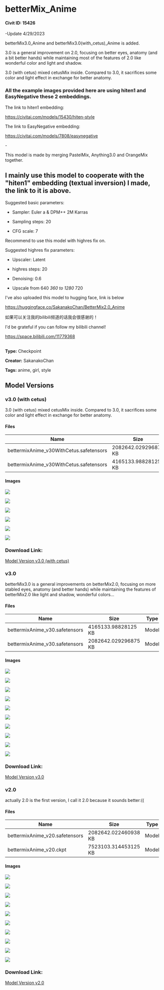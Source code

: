 # betterMix_Anime

#### Civit ID: 15426

<p>-Update 4/29/2023</p><p>betterMix3.0_Anime and betterMix3.0(with_cetus)_Anime is added.</p><p>3.0 is a general improvement on 2.0, focusing on better eyes, anatomy (and a bit better hands) while maintaining most of the features of 2.0 like wonderful color and light and shadow.</p><p>3.0 (with cetus) mixed cetusMix inside. Compared to 3.0, it sacrifices some color and light effect in exchange for better anatomy.</p><p></p><h3><strong>All the example images provided here are using hiten1 and EasyNegative these 2 embeddings.</strong></h3><p>The link to hiten1 embedding:</p><p><a target="_blank" rel="ugc" href="https://civitai.com/models/15430/hiten-style">https://civitai.com/models/15430/hiten-style</a></p><p>The link to EasyNegative embedding:</p><p><a target="_blank" rel="ugc" href="https://civitai.com/models/7808/easynegative">https://civitai.com/models/7808/easynegative</a></p><p></p><p>-</p><p>This model is made by merging PastelMix, Anything3.0 and OrangeMix together.</p><p></p><h2>I mainly use this model to cooperate with the "hiten1" embedding (textual inversion) I made, the link to it is above.</h2><p></p><p>Suggested basic parameters:</p><ul><li><p>Sampler: Euler a &amp; DPM++ 2M Karras</p></li><li><p>Sampling steps: 20</p></li><li><p>CFG scale: 7</p></li></ul><p></p><p>Recommend to use this model with highres fix on.</p><p>Suggested highres fix parameters:</p><ul><li><p>Upscaler: Latent</p></li><li><p>highres steps: 20</p></li><li><p>Denoising: 0.6</p></li><li><p>Upscale from 640 <em>360 to 1280 </em>720</p></li></ul><p></p><p></p><p>I've also uploaded this model to hugging face, link is below</p><p><a target="_blank" rel="ugc" href="https://huggingface.co/SakanakoChan/BetterMix2.0_Anime">https://huggingface.co/SakanakoChan/BetterMix2.0_Anime</a></p><p></p><p>如果可以关注我的bilibili频道的话我会很感谢的！</p><p>I'd be grateful if you can follow my bilibili channel!</p><p><a target="_blank" rel="ugc" href="https://space.bilibili.com/11779368">https://space.bilibili.com/11779368</a><br /><br /></p>

**Type:** Checkpoint

**Creator:** SakanakoChan

**Tags:** anime, girl, style

## Model Versions

### v3.0 (with cetus)

<p>3.0 (with cetus) mixed cetusMix inside. Compared to 3.0, it sacrifices some color and light effect in exchange for better anatomy.</p>

#### Files

| Name | Size | Type | Format | Download Url | AutoV1 | AutoV2 | SHA256 | CRC32 | BLAKE3 |
| --- | --- | --- | --- | --- | --- | --- | --- | --- | --- |
| bettermixAnime_v30WithCetus.safetensors | 2082642.029296875 KB | Model | SafeTensor | https://civitai.com/api/download/models/58435?type=Model&format=SafeTensor&size=pruned&fp=fp16 | 3A62CF0A | EC3706EF3B | EC3706EF3B0D125978E4B611DF605DA20669A1A54EE89F92E8D3326ED3557BA5 | CF883366 | 0090325B959245A16D7DACC96F024D2796A16B6C9D0B568B75147B6EA382DEDA |
| bettermixAnime_v30WithCetus.safetensors | 4165133.98828125 KB | Model | SafeTensor | https://civitai.com/api/download/models/58435 | F702B126 | 2415EDE460 | 2415EDE4603EBE4D6591D86FC11E16B8DDDD7AFFF409A60E7248C9473099F913 | 05227A43 | 0D6DEDF87D240A4EE0C66A0F1366484EE63656023D12B265A35DFCD36C98D55C |

#### Images

<p><img src="https://image.civitai.com/xG1nkqKTMzGDvpLrqFT7WA/65e1f39c-af93-4077-cfcf-5e68ff1d9200/width=450/636189.jpeg" /></p>

<p><img src="https://image.civitai.com/xG1nkqKTMzGDvpLrqFT7WA/f028f3a6-8832-4095-1a35-90ae24c9ae00/width=450/636193.jpeg" /></p>

<p><img src="https://image.civitai.com/xG1nkqKTMzGDvpLrqFT7WA/d5a68cef-7c30-4189-1b42-84a7b3ece200/width=450/636192.jpeg" /></p>

<p><img src="https://image.civitai.com/xG1nkqKTMzGDvpLrqFT7WA/169c2a4d-1bee-4300-f511-dbcc487ec800/width=450/636191.jpeg" /></p>

<p><img src="https://image.civitai.com/xG1nkqKTMzGDvpLrqFT7WA/53213f73-1756-48c4-9a95-e8e7e611a800/width=450/636194.jpeg" /></p>

<p><img src="https://image.civitai.com/xG1nkqKTMzGDvpLrqFT7WA/558857a0-4ad8-49e0-3c35-4096176ea700/width=450/636190.jpeg" /></p>

### Download Link:

[Model Version v3.0 (with cetus)](https://civitai.com/api/download/models/58435)

### v3.0

<p>betterMix3.0 is a general improvements on betterMix2.0, focusing on more stabled eyes, anatomy (and better hands) while maintaining the features of betterMix2.0 like light and shadow, wonderful colors...</p>

#### Files

| Name | Size | Type | Format | Download Url | AutoV1 | AutoV2 | SHA256 | CRC32 | BLAKE3 |
| --- | --- | --- | --- | --- | --- | --- | --- | --- | --- |
| bettermixAnime_v30.safetensors | 4165133.98828125 KB | Model | SafeTensor | https://civitai.com/api/download/models/58423 | 107426F3 | 83F220B0C2 | 83F220B0C2721E0AE736DC3E882C1E478A4E5D1E8F2D33DB3CA0F6AA0DE64DD3 | CBCB8EBE | 110B62CF5C1CE47D68713E7D96A27ADA4B3E9CF8F971B1C73D88117C8E4B78E3 |
| bettermixAnime_v30.safetensors | 2082642.029296875 KB | Model | SafeTensor | https://civitai.com/api/download/models/58423?type=Model&format=SafeTensor&size=pruned&fp=fp16 | 3AFC3804 | 283ABE9188 | 283ABE91886C4C051406DFE7DDEA9B2ED4CBFBA4C94B7D3BF573A7D6D1EB73A0 | 840DDF48 | 5D18CC970BD0E635B38EF508D5D1BB7095A32358E1230F9D2114F0CD0810E322 |

#### Images

<p><img src="https://image.civitai.com/xG1nkqKTMzGDvpLrqFT7WA/6b0b5932-54e9-479d-88f3-f72bf57e5d10/width=450/770834.jpeg" /></p>

<p><img src="https://image.civitai.com/xG1nkqKTMzGDvpLrqFT7WA/e76f2c31-12eb-41bf-97fa-d2edc00a61a1/width=450/770831.jpeg" /></p>

<p><img src="https://image.civitai.com/xG1nkqKTMzGDvpLrqFT7WA/2df21165-782e-4203-3a90-f540f090bf00/width=450/636091.jpeg" /></p>

<p><img src="https://image.civitai.com/xG1nkqKTMzGDvpLrqFT7WA/0e772504-be76-4cd6-91fa-8c4fecf58687/width=450/770814.jpeg" /></p>

<p><img src="https://image.civitai.com/xG1nkqKTMzGDvpLrqFT7WA/503aae7a-6b0b-4d24-8202-ae7daeada5bc/width=450/770815.jpeg" /></p>

<p><img src="https://image.civitai.com/xG1nkqKTMzGDvpLrqFT7WA/8a49c7e8-7c53-4ee2-ac5b-c02b2e174a9f/width=450/770829.jpeg" /></p>

<p><img src="https://image.civitai.com/xG1nkqKTMzGDvpLrqFT7WA/452d9125-74f0-45ca-ad69-5122d2549523/width=450/770833.jpeg" /></p>

<p><img src="https://image.civitai.com/xG1nkqKTMzGDvpLrqFT7WA/1f169d5c-6256-4868-14e6-7b1bc2683f00/width=450/636090.jpeg" /></p>

<p><img src="https://image.civitai.com/xG1nkqKTMzGDvpLrqFT7WA/ef09d7ed-6b66-4775-02af-9701a048ab00/width=450/636092.jpeg" /></p>

<p><img src="https://image.civitai.com/xG1nkqKTMzGDvpLrqFT7WA/f37e1376-f99e-401d-2a60-33c033458300/width=450/636093.jpeg" /></p>

### Download Link:

[Model Version v3.0](https://civitai.com/api/download/models/58423)

### v2.0

<p>actually 2.0 is the first version, I call it 2.0 because it sounds better:((</p>

#### Files

| Name | Size | Type | Format | Download Url | AutoV1 | AutoV2 | SHA256 | CRC32 | BLAKE3 |
| --- | --- | --- | --- | --- | --- | --- | --- | --- | --- |
| bettermixAnime_v20.safetensors | 2082642.022460938 KB | Model | SafeTensor | https://civitai.com/api/download/models/18183 | 57F52400 | B2ABD90627 | B2ABD9062731ECE7AF3A5F97B86122B33812C8A6218CB4703160BA32D9E04EDE | 287963F8 | 3E1C0A2A1822DB025ECA85FEF9CABBA2850DD79AACCD2F4E8D7372873FC976F6 |
| bettermixAnime_v20.ckpt | 7523103.314453125 KB | Model | PickleTensor | https://civitai.com/api/download/models/18183?type=Model&format=PickleTensor&size=full&fp=fp32 | 34FC16FC | 68AAE109CE | 68AAE109CEF623AEBC830C53560D1956C215CE0CA68762271C265650794ADC86 | F7C9373D | 37FF93E416F596AA9E65A266795E0ED5C54AFC7931B100F7F758D051CCF91E96 |

#### Images

<p><img src="https://image.civitai.com/xG1nkqKTMzGDvpLrqFT7WA/3f5e756e-f9e2-4d1e-ee83-6cce4b7bcd00/width=450/246778.jpeg" /></p>

<p><img src="https://image.civitai.com/xG1nkqKTMzGDvpLrqFT7WA/1e8a2a4c-d010-4873-f14f-62074ba4de00/width=450/260420.jpeg" /></p>

<p><img src="https://image.civitai.com/xG1nkqKTMzGDvpLrqFT7WA/6092e808-d3e2-4b95-4867-adf398dbe200/width=450/220626.jpeg" /></p>

<p><img src="https://image.civitai.com/xG1nkqKTMzGDvpLrqFT7WA/4276ac7c-e1ae-48cd-b89d-4fc150b0c300/width=450/220625.jpeg" /></p>

<p><img src="https://image.civitai.com/xG1nkqKTMzGDvpLrqFT7WA/71df2598-4307-4a48-0831-9c5e4e138700/width=450/246776.jpeg" /></p>

<p><img src="https://image.civitai.com/xG1nkqKTMzGDvpLrqFT7WA/ff76f547-a96a-4630-552f-d29119fc3e00/width=450/246777.jpeg" /></p>

<p><img src="https://image.civitai.com/xG1nkqKTMzGDvpLrqFT7WA/1b46717c-bd2b-4599-4cea-b47e4a5ccc00/width=450/206190.jpeg" /></p>

<p><img src="https://image.civitai.com/xG1nkqKTMzGDvpLrqFT7WA/9e77613e-d020-4c23-7489-8eafa5cc3400/width=450/206189.jpeg" /></p>

<p><img src="https://image.civitai.com/xG1nkqKTMzGDvpLrqFT7WA/647e6e80-19e8-4d8f-04a6-05f0fc2a9d00/width=450/260419.jpeg" /></p>

<p><img src="https://image.civitai.com/xG1nkqKTMzGDvpLrqFT7WA/fd7d8db6-64bf-40de-00d0-ac556e4cc600/width=450/260418.jpeg" /></p>

### Download Link:

[Model Version v2.0](https://civitai.com/api/download/models/18183)

